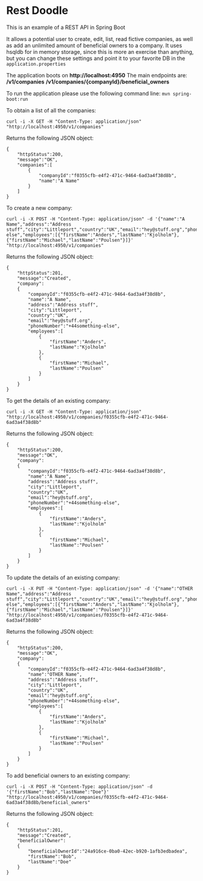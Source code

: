 # Rest Doodle

This is an example of a REST API in Spring Boot

It allows a potential user to create, edit, list, read fictive companies, as well as add an unlimited amount of beneficial owners to a company.
It uses hsqldb for in memory storage, since this is more an exercise than anything, but you can change these settings and point it to your favorite DB in the `application.properties`

The application boots on **http://localhost:4950**
The main endpoints are: 
**/v1/companies**
**/v1/companies/{companyId}/beneficial_owners**

To run the application please use the following command line:
`mvn spring-boot:run` 

To obtain a list of all the companies:
```
curl -i -X GET -H "Content-Type: application/json" "http://localhost:4950/v1/companies"
```

Returns the following JSON object:
```
{
    "httpStatus":200,
    "message":"OK",
    "companies":[
        {
            "companyId":"f0355cfb-e4f2-471c-9464-6ad3a4f38d8b",
            "name":"A Name"
        }
    ]
}
```

To create a new company:
```
curl -i -X POST -H "Content-Type: application/json" -d '{"name":"A Name","address":"Address stuff","city":"Littleport","country":"UK","email":"hey@stuff.org","phoneNumber":"+44something-else","employees":[{"firstName":"Anders","lastName":"Kjolholm"},{"firstName":"Michael","lastName":"Poulsen"}]}' "http://localhost:4950/v1/companies"
```

Returns the following JSON object:
```
{
    "httpStatus":201,
    "message":"Created",
    "company":
    {
        "companyId":"f0355cfb-e4f2-471c-9464-6ad3a4f38d8b",
        "name":"A Name",
        "address":"Address stuff",
        "city":"Littleport",
        "country":"UK",
        "email":"hey@stuff.org",
        "phoneNumber":"+44something-else",
        "employees":[
            {
                "firstName":"Anders",
                "lastName":"Kjolholm"
            },
            {
                "firstName":"Michael",
                "lastName":"Poulsen"
            }
        ]
    }
}
```

To get the details of an existing company:
```
curl -i -X GET -H "Content-Type: application/json" "http://localhost:4950/v1/companies/f0355cfb-e4f2-471c-9464-6ad3a4f38d8b"
```

Returns the following JSON object:
```
{
    "httpStatus":200,
    "message":"OK",
    "company":
    {
        "companyId":"f0355cfb-e4f2-471c-9464-6ad3a4f38d8b",
        "name":"A Name",
        "address":"Address stuff",
        "city":"Littleport",
        "country":"UK",
        "email":"hey@stuff.org",
        "phoneNumber":"+44something-else",
        "employees":[
            {
                "firstName":"Anders",
                "lastName":"Kjolholm"
            },
            {
                "firstName":"Michael",
                "lastName":"Poulsen"
            }
        ]
    }
}
```

To update the details of an existing company:
```
curl -i -X PUT -H "Content-Type: application/json" -d '{"name":"OTHER Name","address":"Address stuff","city":"Littleport","country":"UK","email":"hey@stuff.org","phoneNumber":"+44something-else","employees":[{"firstName":"Anders","lastName":"Kjolholm"},{"firstName":"Michael","lastName":"Poulsen"}]}' "http://localhost:4950/v1/companies/f0355cfb-e4f2-471c-9464-6ad3a4f38d8b"
```

Returns the following JSON object:
```
{
    "httpStatus":200,
    "message":"OK",
    "company":
    {
        "companyId":"f0355cfb-e4f2-471c-9464-6ad3a4f38d8b",
        "name":"OTHER Name",
        "address":"Address stuff",
        "city":"Littleport",
        "country":"UK",
        "email":"hey@stuff.org",
        "phoneNumber":"+44something-else",
        "employees":[
            {
                "firstName":"Anders",
                "lastName":"Kjolholm"
            },
            {
                "firstName":"Michael",
                "lastName":"Poulsen"
            }
        ]
    }
}
```

To add beneficial owners to an existing company:
```
curl -i -X POST -H "Content-Type: application/json" -d '{"firstName":"Bob","lastName":"Doe"}' "http://localhost:4950/v1/companies/f0355cfb-e4f2-471c-9464-6ad3a4f38d8b/beneficial_owners"
```

Returns the following JSON object:
```
{
    "httpStatus":201,
    "message":"Created",
    "beneficialOwner":
    {
        "beneficialOwnerId":"24a916ce-0ba0-42ec-b920-1afb3edbadea",
        "firstName":"Bob",
        "lastName":"Doe"
    }
}
```